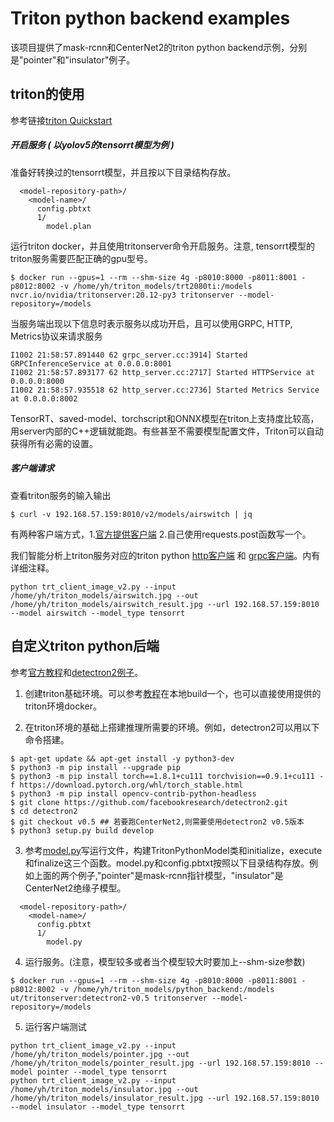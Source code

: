 # Triton python backend examples
该项目提供了mask-rcnn和CenterNet2的triton python backend示例，分别是"pointer"和"insulator"例子。

## triton的使用
参考链接[triton Quickstart](https://github.com/triton-inference-server/server/blob/main/docs/quickstart.md)

##### 开启服务 ( 以yolov5的tensorrt模型为例 )
准备好转换过的tensorrt模型，并且按以下目录结构存放。
```
  <model-repository-path>/
    <model-name>/
      config.pbtxt
      1/
        model.plan
```
运行triton docker，并且使用tritonserver命令开启服务。注意, tensorrt模型的triton服务需要匹配正确的gpu型号。
```
$ docker run --gpus=1 --rm --shm-size 4g -p8010:8000 -p8011:8001 -p8012:8002 -v /home/yh/triton_models/trt2080ti:/models nvcr.io/nvidia/tritonserver:20.12-py3 tritonserver --model-repository=/models
```
当服务端出现以下信息时表示服务以成功开启，且可以使用GRPC, HTTP, Metrics协议来请求服务
```
I1002 21:58:57.891440 62 grpc_server.cc:3914] Started GRPCInferenceService at 0.0.0.0:8001
I1002 21:58:57.893177 62 http_server.cc:2717] Started HTTPService at 0.0.0.0:8000
I1002 21:58:57.935518 62 http_server.cc:2736] Started Metrics Service at 0.0.0.0:8002
```
TensorRT、saved-model、torchscript和ONNX模型在triton上支持度比较高，用server内部的C++逻辑就能跑。有些甚至不需要模型配置文件，Triton可以自动获得所有必需的设置。
##### 客户端请求
查看triton服务的输入输出
```
$ curl -v 192.168.57.159:8010/v2/models/airswitch | jq
```
有两种客户端方式，1.[官方提供客户端](https://github.com/triton-inference-server/client) 2.自己使用requests.post函数写一个。

我们智能分析上triton服务对应的triton python [http客户端](https://git.utapp.cn/fangjiacong/yolov5/-/blob/add_http_infer/trt_client_image_v2.py) 和 [grpc客户端](https://git.utapp.cn/fangjiacong/yolov5/-/blob/add_http_infer/triton_client_grpc.py)。内有详细注释。
```
python trt_client_image_v2.py --input /home/yh/triton_models/airswitch.jpg --out /home/yh/triton_models/airswitch_result.jpg --url 192.168.57.159:8010 --model airswitch --model_type tensorrt
```
## 自定义triton python后端
参考[官方教程](https://github.com/triton-inference-server/python_backend)和[detectron2例子](https://github.com/triton-inference-server/server/issues/3074)。

1. 创建triton基础环境。可以参考[教程](https://github.com/triton-inference-server/python_backend)在本地build一个，也可以直接使用提供的triton环境docker。

2. 在triton环境的基础上搭建推理所需要的环境。例如，detectron2可以用以下命令搭建。
```
$ apt-get update && apt-get install -y python3-dev
$ python3 -m pip install --upgrade pip
$ python3 -m pip install torch==1.8.1+cu111 torchvision==0.9.1+cu111 -f https://download.pytorch.org/whl/torch_stable.html
$ python3 -m pip install opencv-contrib-python-headless
$ git clone https://github.com/facebookresearch/detectron2.git
$ cd detectron2   
$ git checkout v0.5 ## 若要跑CenterNet2,则需要使用detectron2 v0.5版本
$ python3 setup.py build develop
```
3. 参考[model.py](https://github.com/triton-inference-server/python_backend/blob/main/examples/add_sub/model.py)写运行文件，构建TritonPythonModel类和initialize，execute和finalize这三个函数。model.py和config.pbtxt按照以下目录结构存放。例如上面的两个例子,"pointer"是mask-rcnn指针模型，"insulator"是CenterNet2绝缘子模型。
```
  <model-repository-path>/
    <model-name>/
      config.pbtxt
      1/
        model.py
```
4. 运行服务。(注意，模型较多或者当个模型较大时要加上--shm-size参数)
```
$ docker run --gpus=1 --rm --shm-size 4g -p8010:8000 -p8011:8001 -p8012:8002 -v /home/yh/triton_models/python_backend:/models ut/tritonserver:detectron2-v0.5 tritonserver --model-repository=/models
```
5. 运行客户端测试
```
python trt_client_image_v2.py --input /home/yh/triton_models/pointer.jpg --out /home/yh/triton_models/pointer_result.jpg --url 192.168.57.159:8010 --model pointer --model_type tensorrt
python trt_client_image_v2.py --input /home/yh/triton_models/insulator.jpg --out /home/yh/triton_models/insulator_result.jpg --url 192.168.57.159:8010 --model insulator --model_type tensorrt
```





